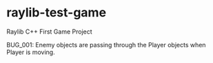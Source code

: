 # raylib-test-game
Raylib C++ First Game Project

BUG_001: Enemy objects are passing through the Player objects when Player is moving.
